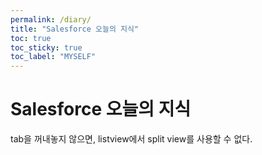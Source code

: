 ```yaml
---
permalink: /diary/
title: "Salesforce 오늘의 지식"
toc: true
toc_sticky: true
toc_label: "MYSELF"
---
```


# **Salesforce 오늘의 지식**
tab을 꺼내놓지 않으면, listview에서 split view를 사용할 수 없다.